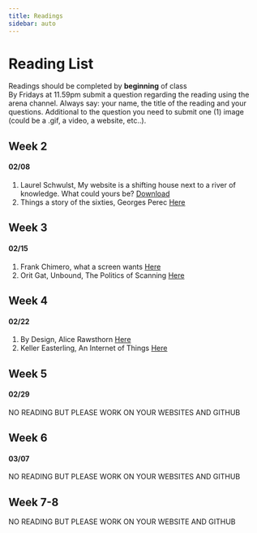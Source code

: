 ```yaml
---
title: Readings
sidebar: auto
---
```


# Reading List

Readings should be completed by <b>beginning</b> of class <br>
By Fridays at 11.59pm submit a question regarding the reading using the arena channel. Always say: your name, the title of the reading and your questions. Additional to the question you need to submit one (1) image (could be a .gif, a video, a website, etc..).


## Week 2 

#### 02/08

1. Laurel Schwulst, My website is a shifting house next to a river of knowledge. What could yours be?  [Download](https://thecreativeindependent.com/people/laurel-schwulst-my-website-is-a-shifting-house-next-to-a-river-of-knowledge-what-could-yours-be/)
2. Things a story of the sixties, Georges Perec [Here](https://issuu.com/de_repente/docs/things__a_story_of_the_sixties__a_m)

## Week 3

#### 02/15

1. Frank Chimero, what a screen wants [Here](https://frankchimero.com/writing/what-screens-want/)
2. Orit Gat, Unbound, The Politics of Scanning [Here](https://rhizome.org/editorial/2014/oct/9/unbound-politics-scanning/)

## Week 4

#### 02/22

1. By Design, Alice Rawsthorn [Here](https://www.are.na/block/6182173)
2. Keller Easterling, An Internet of Things [Here](https://www.e-flux.com/journal/31/68189/an-internet-of-things/)

## Week 5

#### 02/29

NO READING BUT PLEASE WORK ON YOUR WEBSITES AND GITHUB

## Week 6

#### 03/07

NO READING BUT PLEASE WORK ON YOUR WEBSITES AND GITHUB

## Week 7-8

NO READING BUT PLEASE WORK ON YOUR WEBSITE AND GITHUB
